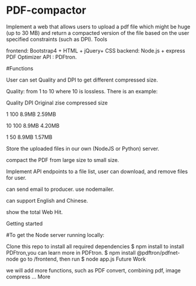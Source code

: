 # PDF-compactor
Implement a web that allows users to upload a pdf file which might be huge (up to 30 MB) and return a compacted version of the file based on the user specified constraints (such as DPI).
Tools

frontend: 
Bootstrap4 + HTML + jQuery+ CSS
backend: 
Node.js + express
PDF Optimizer API : 
PDFtron.

#Functions

User can set Quality and DPI to get different compressed size.

Quality: from 1 to 10 where 10 is lossless. There is an example:

Quality	DPI	Original zise	compressed size

1	  100	 8.9MB	 2.59MB

10	100	 8.9MB	 4.20MB

1	  50	 8.9MB	 1.57MB


Store the uploaded files in our own (NodeJS or Python) server.

compact the PDF from large size to small size.

Implement API endpoints to a file list, user can download, and remove files for user.

can send email to producer. use nodemailer.

can support English and Chinese.

show the total Web Hit.

Getting started

#To get the Node server running locally:


Clone this repo
to install all required dependencies
$ npm install
to install PDFtron,you can learn more in PDFtron.
$ npm install @pdftron/pdfnet-node
go to /frontend, then run
$ node app.js
Future Work

we will add more functions, such as PDF convert, combining pdf, image compress ...
More  
